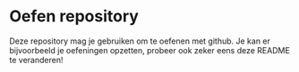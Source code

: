 # Oefen repository
Deze repository mag je gebruiken om te oefenen met github. Je kan er bijvoorbeeld je oefeningen opzetten, probeer ook zeker eens deze README te veranderen! 
